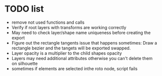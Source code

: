 TODO list
===============
* remove not used functions and calls
* Verify if root layers with transforms are working correctly
* May need to check layer/shape name uniqueness before creating the export
* Figure out the rectangle tangents issue that happens sometimes:    Draw a rectangle bezier and the tangets will be exported swapped.
* Layer opacity is a multiplier to the child shapes opacity
* Layers may need additional attributes otherwise you can't delete them on silhouette
* sometimes if elements are selected inthe roto node, script fails


